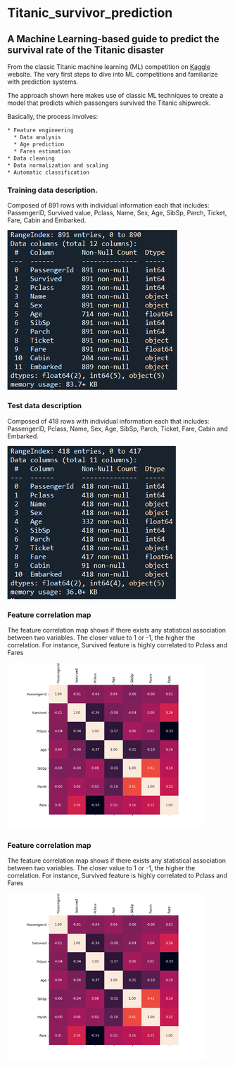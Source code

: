 # Titanic_survivor_prediction

## A Machine Learning-based guide to predict the survival rate of the Titanic disaster

From the classic Titanic machine learning (ML) competition on [Kaggle](https://www.kaggle.com/c/titanic/overview) website. The very first steps to dive into ML competitions and familiarize with prediction systems.

The approach shown here makes use of classic ML techniques to create a model that predicts which passengers survived the Titanic shipwreck. 

Basically, the process involves:

    * Feature engineering
      * Data analysis
      * Age prediction
      * Fares estimation
    * Data cleaning
    * Data normalization and scaling
    * Automatic classification

### Training data description.
Composed of 891 rows with individual information each that includes: PassengerID, Survived value, Pclass, Name, Sex, Age, SibSp, Parch, Ticket, Fare, Cabin and Embarked.

![train](Training_desc.png "Train data description")

### Test data description
Composed of 418 rows with individual information each that includes: PassengerID, Pclass, Name, Sex, Age, SibSp, Parch, Ticket, Fare, Cabin and Embarked.

![test](Test_desc.png "Test data description")

### Feature correlation map
The feature correlation map shows if there exists any statistical association between two variables. The closer value to 1 or -1, the higher the correlation. For instance, Survived feature is highly correlated to Pclass and Fares

<img src="Pearson_correlation_features.png" alt="correlation" width="450"/>


### Feature correlation map
The feature correlation map shows if there exists any statistical association between two variables. The closer value to 1 or -1, the higher the correlation. For instance, Survived feature is highly correlated to Pclass and Fares

<img src="Pearson_correlation_features.png" alt="correlation" width="450"/>

